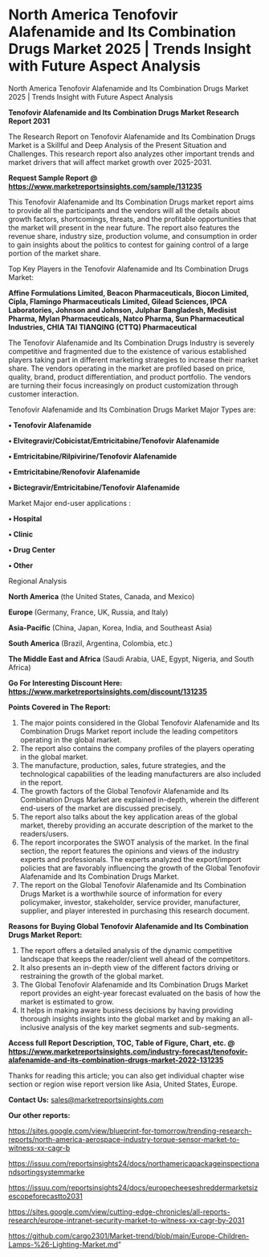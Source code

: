 # North America Tenofovir Alafenamide and Its Combination Drugs Market 2025 | Trends Insight with Future Aspect Analysis
North America Tenofovir Alafenamide and Its Combination Drugs Market 2025 | Trends Insight with Future Aspect Analysis

<strong>Tenofovir Alafenamide and Its Combination Drugs Market Research Report 2031</strong>

The Research Report on Tenofovir Alafenamide and Its Combination Drugs Market is a Skillful and Deep Analysis of the Present Situation and Challenges. This research report also analyzes other important trends and market drivers that will affect market growth over 2025-2031.

<strong>Request Sample Report @ <a href=https://www.marketreportsinsights.com/sample/131235>https://www.marketreportsinsights.com/sample/131235</a></strong>

This Tenofovir Alafenamide and Its Combination Drugs market report aims to provide all the participants and the vendors will all the details about growth factors, shortcomings, threats, and the profitable opportunities that the market will present in the near future. The report also features the revenue share, industry size, production volume, and consumption in order to gain insights about the politics to contest for gaining control of a large portion of the market share.

Top Key Players in the Tenofovir Alafenamide and Its Combination Drugs Market:

<strong>Affine Formulations Limited, Beacon Pharmaceuticals, Biocon Limited, Cipla, Flamingo Pharmaceuticals Limited, Gilead Sciences, IPCA Laboratories, Johnson and Johnson, Julphar Bangladesh, Medisist Pharma, Mylan Pharmaceuticals, Natco Pharma, Sun Pharmaceutical Industries, CHIA TAI TIANQING (CTTQ) Pharmaceutical</strong>

The Tenofovir Alafenamide and Its Combination Drugs Industry is severely competitive and fragmented due to the existence of various established players taking part in different marketing strategies to increase their market share. The vendors operating in the market are profiled based on price, quality, brand, product differentiation, and product portfolio. The vendors are turning their focus increasingly on product customization through customer interaction.

Tenofovir Alafenamide and Its Combination Drugs Market Major Types are:

<strong>• Tenofovir Alafenamide

• Elvitegravir/Cobicistat/Emtricitabine/Tenofovir Alafenamide

• Emtricitabine/Rilpivirine/Tenofovir Alafenamide

• Emtricitabine/Renofovir Alafenamide

• Bictegravir/Emtricitabine/Tenofovir Alafenamide</strong>

Market Major end-user applications :

<strong>• Hospital

• Clinic

• Drug Center

• Other</strong>

Regional Analysis

</u><strong><b>North America</b></strong> (the United States, Canada, and Mexico)

<strong><b>Europe </b></strong>(Germany, France, UK, Russia, and Italy)

<strong><b>Asia-Pacific</b></strong> (China, Japan, Korea, India, and Southeast Asia)

<strong><b>South America</b></strong> (Brazil, Argentina, Colombia, etc.)

<strong><b>The Middle East and Africa</b></strong> (Saudi Arabia, UAE, Egypt, Nigeria, and South Africa)

<strong>Go For Interesting Discount Here: <a href=https://www.marketreportsinsights.com/discount/131235>https://www.marketreportsinsights.com/discount/131235</a></strong>

<strong>Points Covered in The Report:</strong>
<ol>
  <li>The major points considered in the Global Tenofovir Alafenamide and Its Combination Drugs Market report include the leading competitors operating in the global market.</li>
  <li>The report also contains the company profiles of the players operating in the global market.</li>
  <li>The manufacture, production, sales, future strategies, and the technological capabilities of the leading manufacturers are also included in the report.</li>
  <li>The growth factors of the Global Tenofovir Alafenamide and Its Combination Drugs Market are explained in-depth, wherein the different end-users of the market are discussed precisely.</li>
  <li>The report also talks about the key application areas of the global market, thereby providing an accurate description of the market to the readers/users.</li>
  <li>The report incorporates the SWOT analysis of the market. In the final section, the report features the opinions and views of the industry experts and professionals. The experts analyzed the export/import policies that are favorably influencing the growth of the Global Tenofovir Alafenamide and Its Combination Drugs Market.</li>
  <li>The report on the Global Tenofovir Alafenamide and Its Combination Drugs Market is a worthwhile source of information for every policymaker, investor, stakeholder, service provider, manufacturer, supplier, and player interested in purchasing this research document.</li>
</ol>
<strong>Reasons for Buying Global Tenofovir Alafenamide and Its Combination Drugs Market Report:</strong>

<ol>
  <li>The report offers a detailed analysis of the dynamic competitive landscape that keeps the reader/client well ahead of the competitors.</li>
  <li>It also presents an in-depth view of the different factors driving or restraining the growth of the global market.</li>
  <li>The Global Tenofovir Alafenamide and Its Combination Drugs Market report provides an eight-year forecast evaluated on the basis of how the market is estimated to grow.</li>
  <li>It helps in making aware business decisions by having providing thorough insights insights into the global market and by making an all-inclusive analysis of the key market segments and sub-segments.</li>
</ol>
<strong>Access full Report Description, TOC, Table of Figure, Chart, etc. @ <a href=https://www.marketreportsinsights.com/industry-forecast/tenofovir-alafenamide-and-its-combination-drugs-market-2022-131235>https://www.marketreportsinsights.com/industry-forecast/tenofovir-alafenamide-and-its-combination-drugs-market-2022-131235</a></strong>


Thanks for reading this article; you can also get individual chapter wise section or region wise report version like Asia, United States, Europe.

<strong>Contact Us:</strong>
sales@marketreportsinsights.com

<strong>Our other reports:</strong>

<a href=https://sites.google.com/view/blueprint-for-tomorrow/trending-research-reports/north-america-aerospace-industry-torque-sensor-market-to-witness-xx-cagr-b>https://sites.google.com/view/blueprint-for-tomorrow/trending-research-reports/north-america-aerospace-industry-torque-sensor-market-to-witness-xx-cagr-b</a>

<a href=https://issuu.com/reportsinsights24/docs/northamericapackageinspectionandsortingsystemmarke>https://issuu.com/reportsinsights24/docs/northamericapackageinspectionandsortingsystemmarke</a>

<a href=https://issuu.com/reportsinsights24/docs/europecheeseshreddermarketsizescopeforecastto2031>https://issuu.com/reportsinsights24/docs/europecheeseshreddermarketsizescopeforecastto2031</a>

<a href=https://sites.google.com/view/cutting-edge-chronicles/all-reports-research/europe-intranet-security-market-to-witness-xx-cagr-by-2031>https://sites.google.com/view/cutting-edge-chronicles/all-reports-research/europe-intranet-security-market-to-witness-xx-cagr-by-2031</a>

<a href=https://github.com/cargo2301/Market-trend/blob/main/Europe-Children-Lamps-%26-Lighting-Market.md>https://github.com/cargo2301/Market-trend/blob/main/Europe-Children-Lamps-%26-Lighting-Market.md</a>"
